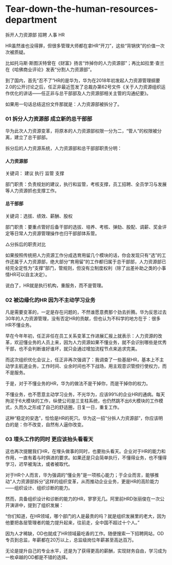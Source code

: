# Tear-down-the-human-resources-department
拆开人力资源部   招聘  人事  HR


HR虽然谁也没得罪，但很多管理大师都在拿HR“开刀”，这些“背锅侠”的价值一次次被质疑。

比如托马斯·斯图沃特曾在《财富》扬言“炸掉你的人力资源部”；再比如拉里·查兰在《哈佛商业评论》发表“分割人力资源部”。

到了国内，首先“忍不了”HR的是华为，华为在2018年初发起人力资源管理纲要2.0的公开讨论之后，任正非最近签发了总裁办第62号文件《关于人力资源组织运作优化的讲话——任正非与总干部部及人力资源部相关主管的沟通纪要》。

如果用一句话总结这份文件那就是：人力资源部被拆分了。

### 01 拆分人力资源部   成立新的总干部部

华为此次人力资源变革，将原本的人力资源部权限一分为二，“管人”的权限被分离，建立了总干部部。

拆分后的人力资源系统，人力资源部和总干部部职责分明：

#### 人力资源部

关键词：  建议  执行 监管 支撑

部门职责：负责规划的建议，执行和监管，考核支撑，员工招聘、全员学习与发展等人力资源抓也支撑工作。

#### 总干部部

关键词：选拔、绩效、薪酬、股权

部门职责：要重点管好后备干部的选拔、培养、考核、弹劾、股配、调薪、奖金评定等日常人力资源管理操作也归干部部体系管。

△分拆后的职责对比

如果按照传统把人力资源工作分成选育用留几个模块的话，你会发现只有“选”的工作还属于人力资源部，绝大部分“育用留”的工作都归属于总干部部，人力资源部已经完全定性为“支撑”部门，管规则，但没有立制度权利（除了出差补助之类的小事情HR可以自主决定）。

说白了，HR就是执行机构，重服务，而不是管理。

### 02  被边缘化的HR  因为不主动学习业务

凡是需要变革的，一定是存在问题的，不然谁愿意费那个劲去折腾。华为反思过去30年的人力资源管理，没有否定HR的贡献，但也认为不科学的地方在于：很多HR不懂业务。

早在今年年初，任正非任在员工关系变革工作进展汇报上就表示：人力资源的改革，欢迎懂业务的人员上来，因为人力资源如果不懂业务，就不会识别哪些是优秀干部，也不会判断谁好谁坏，就只会通过增加流程节点来追求完美。

而这次组织优化会议上，任正非再次强调了：我调查了一些基层HR，基本上不主动学主航道业务，工作时间、业余时间也不下战场，用主观意识管控行使权力，而不是服务。

于是，对于不懂业务的HR，华为的做法不是干掉你，而是干掉你的权力。

不懂业务，也不愿意主动学习业务，不光华为，应该99%的企业HR的通病。每天拘泥于6大模块的工作，纵使公司是三支柱系统，也仍然跳不出6大模块的工作模式，久而久之形成了自己的舒适圈，日复一日，重复工作。

这种“稳定的安逸”，恰恰是HR的死穴。华为这一招“分拆人力资源部”，你应该明白的是：你不改变，自然有人逼你改变。

### 03  埋头工作的同时   更应该抬头看看天


这也再次提醒我们HR，在埋头做事的同时，也要抬头看天。企业对于HR的能力和作用，一直有着与时俱进的要求。如果还是只会简单执行，不懂得业务，也不懂得学习，迟早被淘汰，或者被取代。

对于HR个人而言，华为强调的“懂业务”是一项核心能力；于企业而言，能够推动“人力资源部拆分”这样的组织变革，从而推动企业业务，更是HR的高阶能力——组织设计、组织诊断的能力。

然而，具备组织设计和诊断的能力的HR，寥寥无几。阿里前HRD张丽俊在一次公开演讲中，提到了组织发展：

“你们知道，在HR领域，哪个部门的人是最贵的吗？就是组织发展里的老大，因为他要把各层管理者的能力提升起来，往前走，全中国不超过十个人。”

因为人才稀缺，OD也就成了HR领域最吃香的工作。随便搜索一下招聘网站，OD专员到总监，年薪都在20万以上，总监级岗位年薪甚至高达百万。

无论是提升自己的专业水平，还是为了获得更高的薪酬，实现财务自由，学习成为一枚卓越的OD都是不错的选择。

